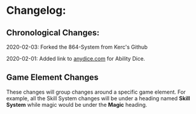 # Changelog:

## Chronological Changes:

2020-02-03: Forked the 864-System from Kerc's Github

2020-02-01: Added link to [anydice.com](https://anydice.com/program/19bb4) for Ability Dice.

## Game Element Changes

These changes will group changes around a specific game element. For example, all the Skill System changes will be under a heading named **Skill System** while magic would be under the **Magic** heading.



